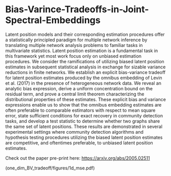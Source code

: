 # Bias-Varince-Tradeoffs-in-Joint-Spectral-Embeddings

Latent position models and their corresponding estimation procedures offer a statistically principled
paradigm for multiple network inference by translating multiple network analysis problems to familiar
tasks in multivariate statistics. Latent position estimation is a fundamental task in this framework yet
most work focus only on unbiased estimation procedures. We consider the ramifications of utilizing biased
latent position estimates in subsequent statistical analysis in exchange for sizable variance reductions in
finite networks. We establish an explicit bias-variance tradeoff for latent position estimates produced by
the omnibus embedding of Levin et al. (2017) in the presence of heterogeneous network data. We reveal
an analytic bias expression, derive a uniform concentration bound on the residual term, and prove a
central limit theorem characterizing the distributional properties of these estimates. These explicit bias
and variance expressions enable us to show that the omnibus embedding estimates are often preferable to
comparable estimators with respect to mean square error, state sufficient conditions for exact recovery in
community detection tasks, and develop a test statistic to determine whether two graphs share the same
set of latent positions. These results are demonstrated in several experimental settings where community
detection algorithms and hypothesis testing procedures utilizing the biased latent position estimates are
competitive, and oftentimes preferable, to unbiased latent position estimates.

Check out the paper pre-print here: <https://arxiv.org/abs/2005.02511>

(one_dim_BV_tradeoff/figures/1d_mse.pdf)
